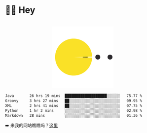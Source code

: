 
# 👋🏻 Hey
<div align="center">
	<br>
	<img src="https://raw.githubusercontent.com/Aniket965/Aniket965/master/pacman.svg?sanitize=true" width="200" height="200">
	<br>
</div>

<!--START_SECTION:waka-->
```text
Java       26 hrs 19 mins  ███████████████████░░░░░░   75.77 % 
Groovy     3 hrs 27 mins   ██░░░░░░░░░░░░░░░░░░░░░░░   09.95 % 
XML        2 hrs 41 mins   ██░░░░░░░░░░░░░░░░░░░░░░░   07.75 % 
Python     1 hr 2 mins     ░░░░░░░░░░░░░░░░░░░░░░░░░   02.98 % 
Markdown   28 mins         ░░░░░░░░░░░░░░░░░░░░░░░░░   01.36 %
```
<!--END_SECTION:waka-->

 ➡️  来我的网站瞧瞧吗？[这里](https://www.shaolongfei.com)
